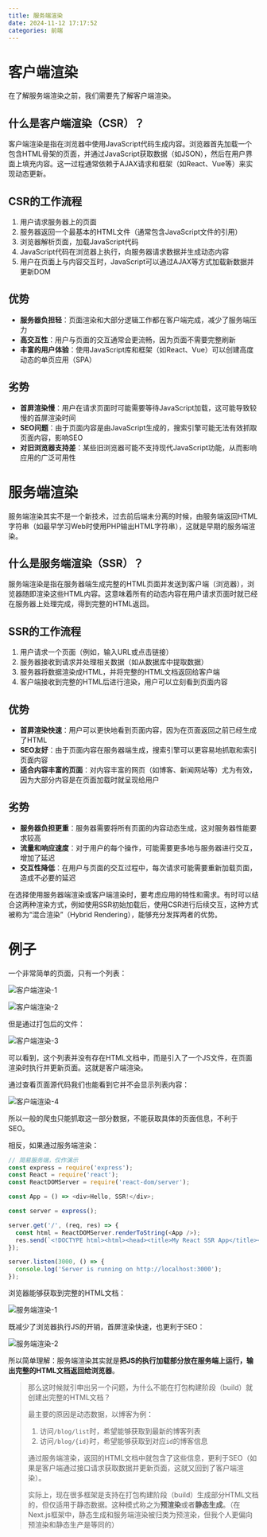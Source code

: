 ```yaml
---
title: 服务端渲染
date: 2024-11-12 17:17:52
categories: 前端
---
```


# 客户端渲染

在了解服务端渲染之前，我们需要先了解客户端渲染。



## 什么是客户端渲染（CSR）？

客户端渲染是指在浏览器中使用JavaScript代码生成内容。浏览器首先加载一个包含HTML骨架的页面，并通过JavaScript获取数据（如JSON），然后在用户界面上填充内容。这一过程通常依赖于AJAX请求和框架（如React、Vue等）来实现动态更新。



## CSR的工作流程

1. 用户请求服务器上的页面
2. 服务器返回一个最基本的HTML文件（通常包含JavaScript文件的引用）
3. 浏览器解析页面，加载JavaScript代码
4. JavaScript代码在浏览器上执行，向服务器请求数据并生成动态内容
5. 用户在页面上与内容交互时，JavaScript可以通过AJAX等方式加载新数据并更新DOM



## 优势

* **服务器负担轻**：页面渲染和大部分逻辑工作都在客户端完成，减少了服务端压力
* **高交互性**：用户与页面的交互通常会更流畅，因为页面不需要完整刷新
* **丰富的用户体验**：使用JavaScript库和框架（如React、Vue）可以创建高度动态的单页应用（SPA）



## 劣势

* **首屏渲染慢**：用户在请求页面时可能需要等待JavaScript加载，这可能导致较慢的首屏渲染时间
* **SEO问题**：由于页面内容是由JavaScript生成的，搜索引擎可能无法有效抓取页面内容，影响SEO
* **对旧浏览器支持差**：某些旧浏览器可能不支持现代JavaScript功能，从而影响应用的广泛可用性



# 服务端渲染

服务端渲染其实不是一个新技术，过去前后端未分离的时候，由服务端返回HTML字符串（如最早学习Web时使用PHP输出HTML字符串），这就是早期的服务端渲染。



## 什么是服务端渲染（SSR）？

服务端渲染是指在服务器端生成完整的HTML页面并发送到客户端（浏览器），浏览器随即渲染这些HTML内容。这意味着所有的动态内容在用户请求页面时就已经在服务器上处理完成，得到完整的HTML返回。



## SSR的工作流程

1. 用户请求一个页面（例如，输入URL或点击链接）
2. 服务器接收到请求并处理相关数据（如从数据库中提取数据）
3. 服务器将数据渲染成HTML，并将完整的HTML文档返回给客户端
4. 客户端接收到完整的HTML后进行渲染，用户可以立刻看到页面内容



## 优势

* **首屏渲染快速**：用户可以更快地看到页面内容，因为在页面返回之前已经生成了HTML
* **SEO友好**：由于页面内容在服务器端生成，搜索引擎可以更容易地抓取和索引页面内容
* **适合内容丰富的页面**：对内容丰富的网页（如博客、新闻网站等）尤为有效，因为大部分内容是在页面加载时就呈现给用户



## 劣势

* **服务器负担更重**：服务器需要将所有页面的内容动态生成，这对服务器性能要求较高
* **流量和响应速度**：对于用户的每个操作，可能需要更多地与服务器进行交互，增加了延迟
* **交互性降低**：在用户与页面的交互过程中，每次请求可能需要重新加载页面，造成不必要的延迟



在选择使用服务器端渲染或客户端渲染时，要考虑应用的特性和需求。有时可以结合这两种渲染方式，例如使用SSR初始加载后，使用CSR进行后续交互，这种方式被称为“混合渲染”（Hybrid Rendering），能够充分发挥两者的优势。



# 例子

一个非常简单的页面，只有一个列表：

![客户端渲染-1](客户端渲染-1.png)

![客户端渲染-2](客户端渲染-2.png)

但是通过打包后的文件：

![客户端渲染-3](客户端渲染-3.png)

可以看到，这个列表并没有存在HTML文档中，而是引入了一个JS文件，在页面渲染时执行并更新页面。这就是客户端渲染。

通过查看页面源代码我们也能看到它并不会显示列表内容：

![客户端渲染-4](客户端渲染-4.png)

所以一般的爬虫只能抓取这一部分数据，不能获取具体的页面信息，不利于SEO。

相反，如果通过服务端渲染：

```js
// 简易服务端，仅作演示
const express = require('express');
const React = require('react');
const ReactDOMServer = require('react-dom/server');

const App = () => <div>Hello, SSR!</div>;

const server = express();

server.get('/', (req, res) => {
  const html = ReactDOMServer.renderToString(<App />);
  res.send(`<!DOCTYPE html><html><head><title>My React SSR App</title></head><body>${html}</body></html>`);
});

server.listen(3000, () => {
  console.log('Server is running on http://localhost:3000');
});
```

浏览器能够获取到完整的HTML文档：

![服务端渲染-1](服务端渲染-1.png)

既减少了浏览器执行JS的开销，首屏渲染快速，也更利于SEO：

![服务端渲染-2](服务端渲染-2.png)

所以简单理解：服务端渲染其实就是**把JS的执行加载部分放在服务端上运行，输出完整的HTML文档返回给浏览器**。

>那么这时候就引申出另一个问题，为什么不能在打包构建阶段（build）就创建出完整的HTML文档？
>
>最主要的原因是动态数据，以博客为例：
>
>1. 访问`/blog/list`时，希望能够获取到最新的博客列表
>2. 访问`/blog/{id}`时，希望能够获取到对应`id`的博客信息
>
>通过服务端渲染，返回的HTML文档中就包含了这些信息，更利于SEO（如果是客户端通过接口请求获取数据并更新页面，这就又回到了客户端渲染）。
>
>实际上，现在很多框架是支持在打包构建阶段（build）生成部分HTML文档的，但仅适用于静态数据。这种模式称之为**预渲染**或者**静态生成**。（在Next.js框架中，静态生成和服务端渲染被归类为预渲染，但我个人更偏向预渲染和静态生产是等同的）
>
>

